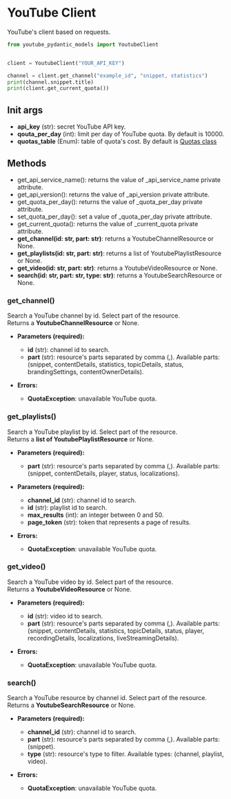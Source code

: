 # YouTube Client

YouTube's client based on requests.

```python
from youtube_pydantic_models import YoutubeClient


client = YoutubeClient("YOUR_API_KEY")

channel = client.get_channel("example_id", "snippet, statistics")
print(channel.snippet.title)
print(client.get_current_quota())
```

## Init args

- **api_key** (str): secret YouTube API key.
- **qouta_per_day** (int): limit per day of YouTube quota. By default is 10000.
- **quotas_table** (Enum): table of quota's cost. By default is [Quotas class](https://github.com/fedeegmz/youtube-pydantic-models/blob/main/youtube_pydantic_models/quotas.py)

## Methods

- get_api_service_name(): returns the value of _api_service_name private attribute.
- get_api_version(): returns the value of _api_version private attribute.
- get_quota_per_day(): returns the value of _quota_per_day private attribute.
- set_quota_per_day(): set a value of _quota_per_day private attribute.
- get_current_quota(): returns the value of _current_quota private attribute.
- **get_channel(id: str, part: str)**: returns a YoutubeChannelResource or None.
- **get_playlists(id: str, part: str)**: returns a list of YoutubePlaylistResource or None.
- **get_video(id: str, part: str)**: returns a YoutubeVideoResource or None.
- **search(id: str, part: str, type: str)**: returns a YoutubeSearchResource or None.

### get_channel()

Search a YouTube channel by id. Select part of the resource.  
Returns a **YoutubeChannelResource** or None.

- **Parameters (required):**  
    - **id** (str): channel id to search.
    - **part** (str): resource's parts separated by comma (,). Available parts: (snippet, contentDetails, statistics, topicDetails, status, brandingSettings, contentOwnerDetails).

- **Errors:**  
    - **QuotaException**: unavailable YouTube quota.

### get_playlists()

Search a YouTube playlist by id. Select part of the resource.  
Returns a **list of YoutubePlaylistResource** or None.

- **Parameters (required):**
    - **part** (str): resource's parts separated by comma (,). Available parts: (snippet, contentDetails, player, status, localizations).

- **Parameters (required):**
    - **channel_id** (str): channel id to search.
    - **id** (str): playlist id to search.
    - **max_results** (int): an integer between 0 and 50.
    - **page_token** (str): token that represents a page of results.

- **Errors:**
    - **QuotaException**: unavailable YouTube quota.

### get_video()

Search a YouTube video by id. Select part of the resource.  
Returns a **YoutubeVideoResource** or None.

- **Parameters (required):**
    - **id** (str): video id to search.
    - **part** (str): resource's parts separated by comma (,). Available parts: (snippet, contentDetails, statistics, topicDetails, status, player, recordingDetails, localizations, liveStreamingDetails).

- **Errors:**
    - **QuotaException**: unavailable YouTube quota.

### search()

Search a YouTube resource by channel id. Select part of the resource.  
Returns a **YoutubeSearchResource** or None.

- **Parameters (required):**
    - **channel_id** (str): channel id to search.
    - **part** (str): resource's parts separated by comma (,). Available parts: (snippet).
    - **type** (str): resource's type to filter. Available types: (channel, playlist, video).

- **Errors:**
    - **QuotaException**: unavailable YouTube quota.
